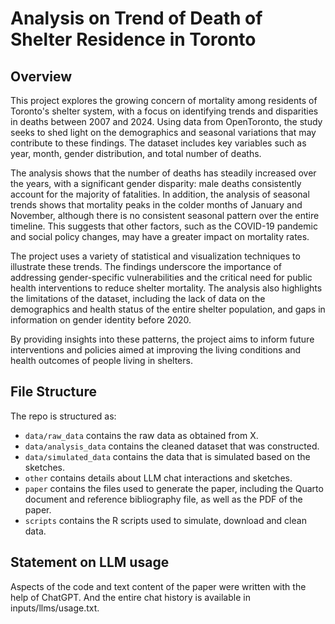 # Analysis on Trend of Death of Shelter Residence in Toronto

## Overview

This project explores the growing concern of mortality among residents of Toronto's shelter system, with a focus on identifying trends and disparities in deaths between 2007 and 2024. Using data from OpenToronto, the study seeks to shed light on the demographics and seasonal variations that may contribute to these findings. The dataset includes key variables such as year, month, gender distribution, and total number of deaths.

The analysis shows that the number of deaths has steadily increased over the years, with a significant gender disparity: male deaths consistently account for the majority of fatalities. In addition, the analysis of seasonal trends shows that mortality peaks in the colder months of January and November, although there is no consistent seasonal pattern over the entire timeline. This suggests that other factors, such as the COVID-19 pandemic and social policy changes, may have a greater impact on mortality rates.

The project uses a variety of statistical and visualization techniques to illustrate these trends. The findings underscore the importance of addressing gender-specific vulnerabilities and the critical need for public health interventions to reduce shelter mortality. The analysis also highlights the limitations of the dataset, including the lack of data on the demographics and health status of the entire shelter population, and gaps in information on gender identity before 2020. 


By providing insights into these patterns, the project aims to inform future interventions and policies aimed at improving the living conditions and health outcomes of people living in shelters.


## File Structure

The repo is structured as:

-   `data/raw_data` contains the raw data as obtained from X.
-   `data/analysis_data` contains the cleaned dataset that was constructed.
-   `data/simulated_data` contains the data that is simulated based on the sketches.
-   `other` contains details about LLM chat interactions and sketches.
-   `paper` contains the files used to generate the paper, including the Quarto document and reference bibliography file, as well as the PDF of the paper. 
-   `scripts` contains the R scripts used to simulate, download and clean data.


## Statement on LLM usage

Aspects of the code and text content of the paper were written with the help of ChatGPT. And the entire chat history is available in inputs/llms/usage.txt.